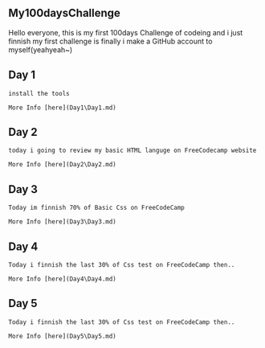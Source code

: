 ## My100daysChallenge
Hello everyone, this is my first 100days Challenge of codeing
    and i just finnish  my first challenge is  finally i  make a GitHub account to myself(yeahyeah~)

## Day 1

    install the tools

    More Info [here](Day1\Day1.md)
   
## Day 2

    today i going to review my basic HTML languge on FreeCodecamp website

    More Info [here](Day2\Day2.md)

## Day 3

    Today im finnish 70% of Basic Css on FreeCodeCamp

    More Info [here](Day3\Day3.md)

## Day 4

    Today i finnish the last 30% of Css test on FreeCodeCamp then..

    More Info [here](Day4\Day4.md)

## Day 5

    Today i finnish the last 30% of Css test on FreeCodeCamp then..

    More Info [here](Day5\Day5.md)